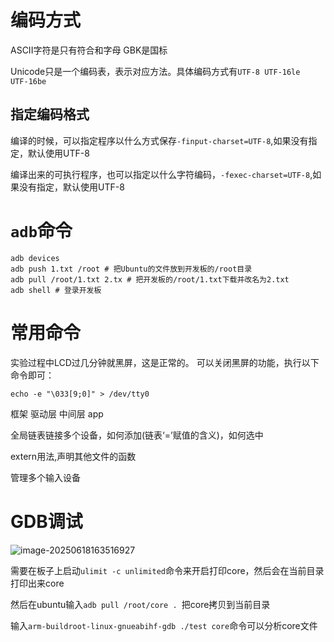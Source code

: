 # 编码方式

ASCII字符是只有符合和字母  GBK是国标

Unicode只是一个编码表，表示对应方法。具体编码方式有`UTF-8 UTF-16le  UTF-16be`

## 指定编码格式

编译的时候，可以指定程序以什么方式保存`-finput-charset=UTF-8`,如果没有指定，默认使用UTF-8

编译出来的可执行程序，也可以指定以什么字符编码，`-fexec-charset=UTF-8`,如果没有指定，默认使用UTF-8

 

# `adb`命令

```shell
adb devices
adb push 1.txt /root # 把Ubuntu的文件放到开发板的/root目录
adb pull /root/1.txt 2.tx # 把开发板的/root/1.txt下载并改名为2.txt
adb shell # 登录开发板
```



# 常用命令

实验过程中LCD过几分钟就黑屏，这是正常的。
可以关闭黑屏的功能，执行以下命令即可：

```shell
echo -e "\033[9;0]" > /dev/tty0
```



框架 驱动层 中间层 app

全局链表链接多个设备，如何添加(链表‘=’赋值的含义)，如何选中

extern用法,声明其他文件的函数

管理多个输入设备



# GDB调试

![image-20250618163516927](https://markdownpic-1329280348.cos.ap-nanjing.myqcloud.com/image-20250618163516927.png)

需要在板子上启动`ulimit -c unlimited`命令来开启打印core，然后会在当前目录打印出来core

然后在ubuntu输入`adb pull /root/core . `把core拷贝到当前目录

输入`arm-buildroot-linux-gnueabihf-gdb ./test core`命令可以分析core文件

